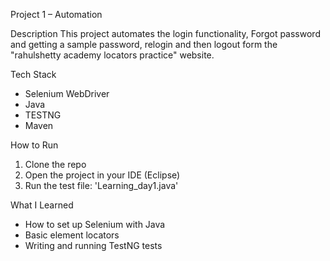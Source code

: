 Project 1 – Automation

Description
This project automates the login functionality, Forgot password and getting a sample password, relogin and then logout form the "rahulshetty academy locators practice" website.

Tech Stack
- Selenium WebDriver
- Java
- TESTNG 
- Maven

How to Run
1. Clone the repo
2. Open the project in your IDE (Eclipse)
3. Run the test file: 'Learning_day1.java'

What I Learned
- How to set up Selenium with Java
- Basic element locators
- Writing and running TestNG tests

